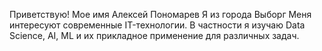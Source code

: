 Приветствую!
Мое имя Алексей Пономарев
Я из города Выборг
Меня интересуют современные IT-технологии.
В частности я изучаю Data Science, AI, ML и их прикладное применение для различных задач.
